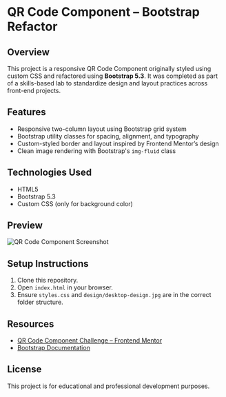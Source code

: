 # QR Code Component – Bootstrap Refactor

## Overview
This project is a responsive QR Code Component originally styled using custom CSS and refactored using **Bootstrap 5.3**. It was completed as part of a skills-based lab to standardize design and layout practices across front-end projects.

## Features
- Responsive two-column layout using Bootstrap grid system
- Bootstrap utility classes for spacing, alignment, and typography
- Custom-styled border and layout inspired by Frontend Mentor’s design
- Clean image rendering with Bootstrap's `img-fluid` class

## Technologies Used
- HTML5
- Bootstrap 5.3
- Custom CSS (only for background color)

## Preview
![QR Code Component Screenshot](design/desktop-design.jpg)

## Setup Instructions
1. Clone this repository.
2. Open `index.html` in your browser.
3. Ensure `styles.css` and `design/desktop-design.jpg` are in the correct folder structure.

## Resources
- [QR Code Component Challenge – Frontend Mentor](https://www.frontendmentor.io/challenges/qr-code-component-iux_sIO_H)
- [Bootstrap Documentation](https://getbootstrap.com/)

## License
This project is for educational and professional development purposes.